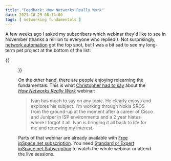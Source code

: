 ```yaml
---
title: "Feedback: How Networks Really Work"
date: 2021-10-25 08:14:00
tags: [ networking fundamentals ]
---
```

A few weeks ago I asked my subscribers which webinar they'd like to see in November (thanks a million to everyone who replied!). Not surprisingly, [network automation](https://www.ipspace.net/Network_Automation_Concepts) got the top spot, but I was a bit sad to see my long-term pet project at the bottom of the list:

{{<figure src="/2021/10/Webinar-November-2021.png">}}
<!--more-->
On the other hand, there are people enjoying relearning the fundamentals. This is what [Christopher had to say](https://www.ipspace.net/How_Networks_Really_Work#Happy_Campers) about the *[How Networks Really Work](https://www.ipspace.net/How_Networks_Really_Work)* webinar:

> Ivan has much to say on any topic. He clearly enjoys and explores his subject. I'm working through Nokia SROS from the ground-up at the moment after a career of Cisco and Juniper in ISP environments and a 2 year hiatus where I forgot it all. Ivan is bringing it all back to life for me and renewing my interest.

Parts of that webinar are already available with [Free ipSpace.net subscription](https://www.ipspace.net/Subscription/Free). You need [Standard or Expert ipSpace.net Subscription](https://www.ipspace.net/Subscription/Individual) to watch the whole webinar or attend the live sessions.